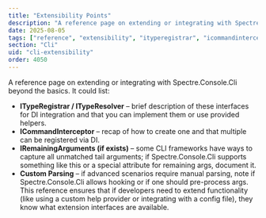 ```yaml
---
title: "Extensibility Points"
description: "A reference page on extending or integrating with Spectre.Console.Cli beyond the basics"
date: 2025-08-05
tags: ["reference", "extensibility", "ityperegistrar", "icommandinterceptor", "custom"]
section: "Cli"
uid: "cli-extensibility"
order: 4050
---
```


A reference page on extending or integrating with Spectre.Console.Cli beyond the basics. It could list:

* **ITypeRegistrar / ITypeResolver** – brief description of these interfaces for DI integration and that you can implement them or use provided helpers.
* **ICommandInterceptor** – recap of how to create one and that multiple can be registered via DI.
* **IRemainingArguments (if exists)** – some CLI frameworks have ways to capture all unmatched tail arguments; if Spectre.Console.Cli supports something like this or a special attribute for remaining args, document it.
* **Custom Parsing** – if advanced scenarios require manual parsing, note if Spectre.Console.Cli allows hooking or if one should pre-process args.
  This reference ensures that if developers need to extend functionality (like using a custom help provider or integrating with a config file), they know what extension interfaces are available.